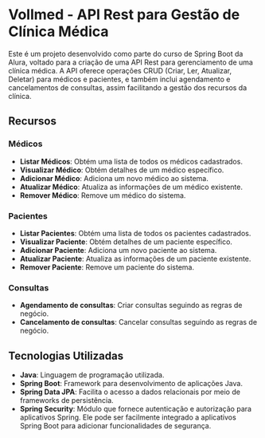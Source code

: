 # Vollmed - API Rest para Gestão de Clínica Médica

Este é um projeto desenvolvido como parte do curso de Spring Boot da Alura, voltado para a criação de uma API Rest para gerenciamento de uma clínica médica. A API oferece operações CRUD (Criar, Ler, Atualizar, Deletar) para médicos e pacientes, e também inclui agendamento e cancelamentos de consultas, assim facilitando a gestão dos recursos da clínica.

## Recursos

### Médicos

- **Listar Médicos**: Obtém uma lista de todos os médicos cadastrados.
- **Visualizar Médico**: Obtém detalhes de um médico específico.
- **Adicionar Médico**: Adiciona um novo médico ao sistema.
- **Atualizar Médico**: Atualiza as informações de um médico existente.
- **Remover Médico**: Remove um médico do sistema.

### Pacientes

- **Listar Pacientes**: Obtém uma lista de todos os pacientes cadastrados.
- **Visualizar Paciente**: Obtém detalhes de um paciente específico.
- **Adicionar Paciente**: Adiciona um novo paciente ao sistema.
- **Atualizar Paciente**: Atualiza as informações de um paciente existente.
- **Remover Paciente**: Remove um paciente do sistema.

### Consultas
- **Agendamento de consultas**: Criar consultas seguindo as regras de negócio.
- **Cancelamento de consultas**: Cancelar consultas seguindo as regras de negócio.

## Tecnologias Utilizadas

- **Java**: Linguagem de programação utilizada.
- **Spring Boot**: Framework para desenvolvimento de aplicações Java.
- **Spring Data JPA**: Facilita o acesso a dados relacionais por meio de frameworks de persistência.
- **Spring Security**: Módulo que fornece autenticação e autorização para aplicativos Spring. Ele pode ser facilmente integrado a aplicativos Spring Boot para adicionar funcionalidades de segurança.
